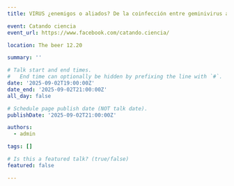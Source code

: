 ```yaml
---
title: VIRUS ¿enemigos o aliados? De la coinfección entre geminivirus al uso de virus para estudiar la respuesta a la sequía en cereales

event: Catando ciencia
event_url: https://www.facebook.com/catando.ciencia/

location: The beer 12.20

summary: ''

# Talk start and end times.
#   End time can optionally be hidden by prefixing the line with `#`.
date: '2025-09-02T19:00:00Z'
date_end: '2025-09-02T21:00:00Z'
all_day: false

# Schedule page publish date (NOT talk date).
publishDate: '2025-09-02T21:00:00Z'

authors:
  - admin

tags: []

# Is this a featured talk? (true/false)
featured: false

---
```



